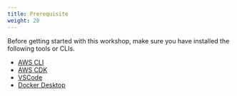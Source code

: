 ```yaml
---
title: Prerequisite 
weight: 20
---
```


Before getting started with this workshop, make sure you have installed the following tools or CLIs.


- [AWS CLI](./aws-cli/readme)
- [AWS CDK](./aws-cdk/readme)
- [VSCode](./vscode/readme)
- [Docker Desktop](./docker/readme)


